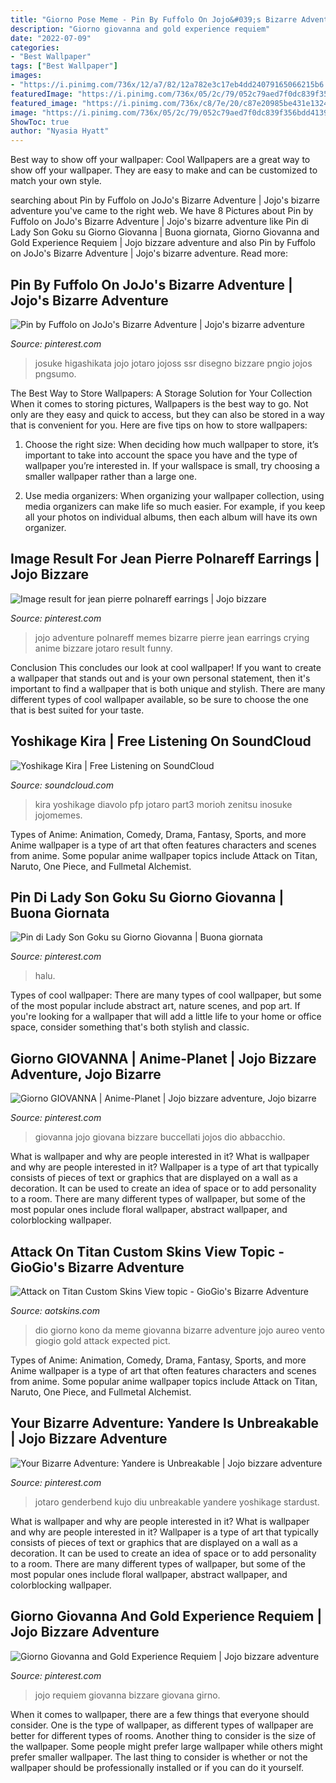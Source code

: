 ```yaml
---
title: "Giorno Pose Meme - Pin By Fuffolo On Jojo&#039;s Bizarre Adventure"
description: "Giorno giovanna and gold experience requiem"
date: "2022-07-09"
categories:
- "Best Wallpaper"
tags: ["Best Wallpaper"]
images:
- "https://i.pinimg.com/736x/12/a7/82/12a782e3c17eb4dd24079165066215b6.jpg"
featuredImage: "https://i.pinimg.com/736x/05/2c/79/052c79aed7f0dc839f356bdd41392ea4.jpg"
featured_image: "https://i.pinimg.com/736x/c8/7e/20/c87e20985be431e1324547b0468aeb6a.jpg"
image: "https://i.pinimg.com/736x/05/2c/79/052c79aed7f0dc839f356bdd41392ea4.jpg"
ShowToc: true
author: "Nyasia Hyatt"
---
```



Best way to show off your wallpaper:
Cool Wallpapers are a great way to show off your wallpaper. They are easy to make and can be customized to match your own style.

	

		
searching about Pin by Fuffolo on JoJo&#039;s Bizarre Adventure | Jojo&#039;s bizarre adventure you've came to the right web. We have 8 Pictures about Pin by Fuffolo on JoJo&#039;s Bizarre Adventure | Jojo&#039;s bizarre adventure like Pin di Lady Son Goku su Giorno Giovanna | Buona giornata, Giorno Giovanna and Gold Experience Requiem | Jojo bizzare adventure and also Pin by Fuffolo on JoJo&#039;s Bizarre Adventure | Jojo&#039;s bizarre adventure. Read more:
		
    
## Pin By Fuffolo On JoJo&#039;s Bizarre Adventure | Jojo&#039;s Bizarre Adventure

<img loading=lazy src="https://i.pinimg.com/736x/05/2c/79/052c79aed7f0dc839f356bdd41392ea4.jpg" onerror="this.onerror=null;this.src='https://tse2.mm.bing.net/th?id=OIP.FFmwg2HNaTWdHi_SSFSy-QHaIO&amp;pid=15.1';" alt="Pin by Fuffolo on JoJo&#039;s Bizarre Adventure | Jojo&#039;s bizarre adventure">

_Source: pinterest.com_

>josuke higashikata jojo jotaro jojoss ssr disegno bizzare pngio jojos pngsumo. 

	

The Best Way to Store Wallpapers: A Storage Solution for Your Collection
When it comes to storing pictures, Wallpapers is the best way to go. Not only are they easy and quick to access, but they can also be stored in a way that is convenient for you. Here are five tips on how to store wallpapers:
1) Choose the right size: When deciding how much wallpaper to store, it’s important to take into account the space you have and the type of wallpaper you’re interested in. If your wallspace is small, try choosing a smaller wallpaper rather than a large one.

2) Use media organizers: When organizing your wallpaper collection, using media organizers can make life so much easier. For example, if you keep all your photos on individual albums, then each album will have its own organizer.

    
## Image Result For Jean Pierre Polnareff Earrings | Jojo Bizzare

<img loading=lazy src="https://i.pinimg.com/originals/c7/1d/5b/c71d5bf902022d1b955e482356ab844e.jpg" onerror="this.onerror=null;this.src='https://tse2.mm.bing.net/th?id=OIP.Q9Q-1uI3uKZb6f6MVnmpEwHaHa&amp;pid=15.1';" alt="Image result for jean pierre polnareff earrings | Jojo bizzare">

_Source: pinterest.com_

>jojo adventure polnareff memes bizarre pierre jean earrings crying anime bizzare jotaro result funny. 

	

Conclusion
This concludes our look at cool wallpaper! If you want to create a wallpaper that stands out and is your own personal statement, then it's important to find a wallpaper that is both unique and stylish. There are many different types of cool wallpaper available, so be sure to choose the one that is best suited for your taste.

    
## Yoshikage Kira | Free Listening On SoundCloud

<img loading=lazy src="https://i1.sndcdn.com/avatars-PZLIhxrltkFR7zQK-PX5p8Q-t500x500.jpg" onerror="this.onerror=null;this.src='https://tse1.mm.bing.net/th?id=OIP.NCGU8Kh2k9JF_Yuk1OpS7QHaHa&amp;pid=15.1';" alt="Yoshikage Kira | Free Listening on SoundCloud">

_Source: soundcloud.com_

>kira yoshikage diavolo pfp jotaro part3 morioh zenitsu inosuke jojomemes. 

	

Types of Anime: Animation, Comedy, Drama, Fantasy, Sports, and more
Anime wallpaper is a type of art that often features characters and scenes from anime. Some popular anime wallpaper topics include Attack on Titan, Naruto, One Piece, and Fullmetal Alchemist.

    
## Pin Di Lady Son Goku Su Giorno Giovanna | Buona Giornata

<img loading=lazy src="https://i.pinimg.com/736x/70/8c/b9/708cb96fd465514fca23c3f8a2df4d4a.jpg" onerror="this.onerror=null;this.src='https://tse4.mm.bing.net/th?id=OIP.QD2-l-pTVlXhRTSbCUlIXgHaJ0&amp;pid=15.1';" alt="Pin di Lady Son Goku su Giorno Giovanna | Buona giornata">

_Source: pinterest.com_

>halu. 

	

Types of cool wallpaper:
There are many types of cool wallpaper, but some of the most popular include abstract art, nature scenes, and pop art. If you're looking for a wallpaper that will add a little life to your home or office space, consider something that's both stylish and classic.

    
## Giorno GIOVANNA | Anime-Planet | Jojo Bizzare Adventure, Jojo Bizarre

<img loading=lazy src="https://i.pinimg.com/736x/c8/7e/20/c87e20985be431e1324547b0468aeb6a.jpg" onerror="this.onerror=null;this.src='https://tse3.mm.bing.net/th?id=OIP.n7eAOu0zN4lZtqFGpAwqggAAAA&amp;pid=15.1';" alt="Giorno GIOVANNA | Anime-Planet | Jojo bizzare adventure, Jojo bizarre">

_Source: pinterest.com_

>giovanna jojo giovana bizzare buccellati jojos dio abbacchio. 

	

What is wallpaper and why are people interested in it?
What is wallpaper and why are people interested in it?
Wallpaper is a type of art that typically consists of pieces of text or graphics that are displayed on a wall as a decoration. It can be used to create an idea of space or to add personality to a room. There are many different types of wallpaper, but some of the most popular ones include floral wallpaper, abstract wallpaper, and colorblocking wallpaper.

    
## Attack On Titan Custom Skins View Topic - GioGio&#039;s Bizarre Adventure

<img loading=lazy src="http://i0.kym-cdn.com/photos/images/original/000/501/572/971.jpg" onerror="this.onerror=null;this.src='https://tse2.mm.bing.net/th?id=OIP.tj4azNa7ZFST-qHlgpo4AgHaEU&amp;pid=15.1';" alt="Attack on Titan Custom Skins View topic - GioGio&#039;s Bizarre Adventure">

_Source: aotskins.com_

>dio giorno kono da meme giovanna bizarre adventure jojo aureo vento giogio gold attack expected pict. 

	

Types of Anime: Animation, Comedy, Drama, Fantasy, Sports, and more
Anime wallpaper is a type of art that often features characters and scenes from anime. Some popular anime wallpaper topics include Attack on Titan, Naruto, One Piece, and Fullmetal Alchemist.

    
## Your Bizarre Adventure: Yandere Is Unbreakable | Jojo Bizzare Adventure

<img loading=lazy src="https://i.pinimg.com/736x/12/a7/82/12a782e3c17eb4dd24079165066215b6.jpg" onerror="this.onerror=null;this.src='https://tse1.mm.bing.net/th?id=OIP.rXbP0YoXMDGAIMwNGlgSYwHaIt&amp;pid=15.1';" alt="Your Bizarre Adventure: Yandere is Unbreakable | Jojo bizzare adventure">

_Source: pinterest.com_

>jotaro genderbend kujo diu unbreakable yandere yoshikage stardust. 

	

What is wallpaper and why are people interested in it?
What is wallpaper and why are people interested in it?
Wallpaper is a type of art that typically consists of pieces of text or graphics that are displayed on a wall as a decoration. It can be used to create an idea of space or to add personality to a room. There are many different types of wallpaper, but some of the most popular ones include floral wallpaper, abstract wallpaper, and colorblocking wallpaper.

    
## Giorno Giovanna And Gold Experience Requiem | Jojo Bizzare Adventure

<img loading=lazy src="https://i.pinimg.com/736x/1d/55/2f/1d552fa3390ae56b3d16af0e0f1738a6.jpg" onerror="this.onerror=null;this.src='https://tse1.mm.bing.net/th?id=OIP.5KQsuoB5O2fU6xCtLlmsNQHaEK&amp;pid=15.1';" alt="Giorno Giovanna and Gold Experience Requiem | Jojo bizzare adventure">

_Source: pinterest.com_

>jojo requiem giovanna bizzare giovana girno. 

	

When it comes to wallpaper, there are a few things that everyone should consider. One is the type of wallpaper, as different types of wallpaper are better for different types of rooms. Another thing to consider is the size of the wallpaper. Some people might prefer large wallpaper while others might prefer smaller wallpaper. The last thing to consider is whether or not the wallpaper should be professionally installed or if you can do it yourself.

